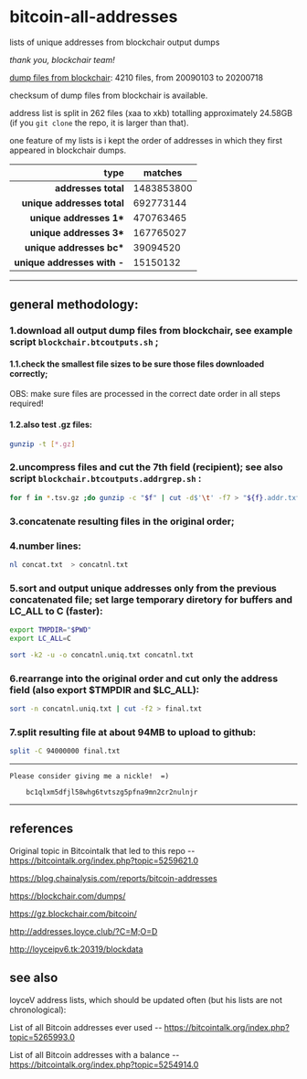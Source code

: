 # bitcoin-all-addresses

lists of unique addresses from blockchair output dumps

_thank you, blockchair team!_

[dump files from blockchair](https://blockchair.com/dumps/): 4210 files, from 20090103 to 20200718

checksum of dump files from blockchair is available.

address list is split in 262 files (xaa to xkb) totalling approximately 24.58GB (if you `git clone` the repo, it is larger than that).

one feature of my lists is i kept the order of addresses in which they first appeared in blockchair dumps.

type            | matches
---------------:|---------------
__addresses total__| 1483853800
__unique addresses total__| 692773144
__unique addresses 1*__| 470763465
__unique addresses 3*__ |167765027
__unique addresses bc*__| 39094520
__unique addresses with -__| 15150132 

---

## general methodology:

### 1.download all output dump files from blockchair, see example script `blockchair.btcoutputs.sh` ;


#### 1.1.check the smallest file sizes to be sure those files downloaded correctly;

OBS: make sure files are processed in the correct date order in all steps required!

#### 1.2.also test .gz files:

```bash
gunzip -t [*.gz]
```

### 2.uncompress files and cut the 7th field (recipient); see also script `blockchair.btcoutputs.addrgrep.sh` :

```bash
for f in *.tsv.gz ;do gunzip -c "$f" | cut -d$'\t' -f7 > "${f}.addr.txt" ;done
```

### 3.concatenate resulting files in the original order;

### 4.number lines:

```bash
nl concat.txt  > concatnl.txt
```

### 5.sort and output unique addresses only from the previous concatenated file; set large temporary diretory for buffers and LC_ALL to C (faster):

```bash
export TMPDIR="$PWD"
export LC_ALL=C

sort -k2 -u -o concatnl.uniq.txt concatnl.txt
```

### 6.rearrange into the original order and cut only the address field (also export $TMPDIR and $LC_ALL):

```bash
sort -n concatnl.uniq.txt | cut -f2 > final.txt
```

### 7.split resulting file at about 94MB to upload to github:

```bash
split -C 94000000 final.txt
```

---

	Please consider giving me a nickle!  =)
  
		bc1qlxm5dfjl58whg6tvtszg5pfna9mn2cr2nulnjr

---

## references

Original topic in Bitcointalk that led to this repo -- https://bitcointalk.org/index.php?topic=5259621.0

https://blog.chainalysis.com/reports/bitcoin-addresses

https://blockchair.com/dumps/

https://gz.blockchair.com/bitcoin/

http://addresses.loyce.club/?C=M;O=D

http://loyceipv6.tk:20319/blockdata

## see also

loyceV address lists, which should be updated often (but his lists are not chronological):

List of all Bitcoin addresses ever used -- https://bitcointalk.org/index.php?topic=5265993.0

List of all Bitcoin addresses with a balance -- https://bitcointalk.org/index.php?topic=5254914.0
